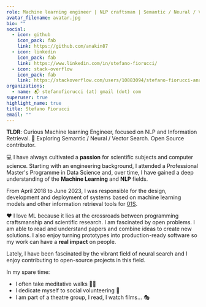 ```yaml
---
role: Machine learning engineer | NLP craftsman | Semantic / Neural / Vector Search
avatar_filename: avatar.jpg
bio: ""
social:
  - icon: github
    icon_pack: fab
    link: https://github.com/anakin87
  - icon: linkedin
    icon_pack: fab
    link: https://www.linkedin.com/in/stefano-fiorucci/
  - icon: stack-overflow
    icon_pack: fab
    link: https://stackoverflow.com/users/10883094/stefano-fiorucci-anakin87    
organizations:
  - name: 📬 stefanofiorucci (at) gmail (dot) com   
superuser: true
highlight_name: true
title: Stefano Fiorucci
email: ""
---
```

**TLDR**: Curious Machine learning Engineer, focused on NLP and Information Retrieval. 🔎 Exploring Semantic / Neural / Vector Search. Open Source contributor.


💻 I have always cultivated a **passion** for scientific subjects and computer science. Starting with an engineering background, I attended a Professional Master's Programme in Data Science and, over time, I have gained a deep understanding of the **Machine Learning** and **NLP** fields.

From April 2018 to June 2023, I was responsible for the design, development and deployment of systems based on machine learning models and other information retrieval tools for [01S](https://www.01s.it/).

❤️ I love ML because it lies at the crossroads between programming craftsmanship and scientific research. I am fascinated by open problems. I am able to read and understand papers and combine ideas to create new solutions. I also enjoy turning prototypes into production-ready software so my work can have a **real impact** on people.

Lately, I have been fascinated by the vibrant field of neural search and I enjoy contributing to open-source projects in this field.

In my spare time:

* I often take meditative walks 🚶‍♂️
* I dedicate myself to social volunteering 💫
* I am part of a theatre group, I read, I watch films... 🎭
